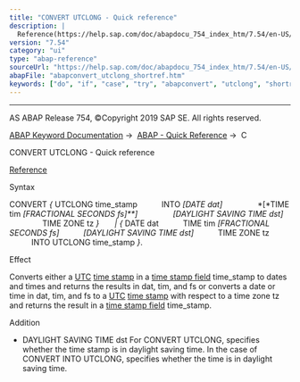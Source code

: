```yaml
---
title: "CONVERT UTCLONG - Quick reference"
description: |
  Reference(https://help.sap.com/doc/abapdocu_754_index_htm/7.54/en-US/abapconvert_utclong.htm) Syntax CONVERT  UTCLONG time_stamp INTO DATE dat TIME tim FRACTIONAL SECONDS fs DAYLIGHT SAVING TIME dst TIME ZONE tz    DATE dat TIME tim FRACTIONAL SECON
version: "7.54"
category: "ui"
type: "abap-reference"
sourceUrl: "https://help.sap.com/doc/abapdocu_754_index_htm/7.54/en-US/abapconvert_utclong_shortref.htm"
abapFile: "abapconvert_utclong_shortref.htm"
keywords: ["do", "if", "case", "try", "abapconvert", "utclong", "shortref"]
---
```


* * *

AS ABAP Release 754, ©Copyright 2019 SAP SE. All rights reserved.

[ABAP Keyword Documentation](https://help.sap.com/doc/abapdocu_754_index_htm/7.54/en-US/abenabap.htm) →  [ABAP - Quick Reference](https://help.sap.com/doc/abapdocu_754_index_htm/7.54/en-US/abenabap_shortref.htm) →  C

CONVERT UTCLONG - Quick reference

[Reference](https://help.sap.com/doc/abapdocu_754_index_htm/7.54/en-US/abapconvert_utclong.htm)

Syntax

CONVERT *{* UTCLONG time\_stamp
          INTO *\[*DATE dat*\]*
               *\[*TIME tim *\[*FRACTIONAL SECONDS fs*\]**\]*
               *\[*DAYLIGHT SAVING TIME dst*\]*
               TIME ZONE tz *}*
      *|* *{* DATE dat
          TIME tim *\[*FRACTIONAL SECONDS fs*\]*
          *\[*DAYLIGHT SAVING TIME dst*\]*
          TIME ZONE tz
          INTO UTCLONG time\_stamp *}*.

Effect

Converts either a [UTC](https://help.sap.com/doc/abapdocu_754_index_htm/7.54/en-US/abenutc_glosry.htm "Glossary Entry") [time stamp](https://help.sap.com/doc/abapdocu_754_index_htm/7.54/en-US/abentime_stamp_glosry.htm "Glossary Entry") in a [time stamp field](https://help.sap.com/doc/abapdocu_754_index_htm/7.54/en-US/abentimestamp_field_glosry.htm "Glossary Entry") time\_stamp to dates and times and returns the results in dat, tim, and fs or converts a date or time in dat, tim, and fs to a [UTC](https://help.sap.com/doc/abapdocu_754_index_htm/7.54/en-US/abenutc_glosry.htm "Glossary Entry") [time stamp](https://help.sap.com/doc/abapdocu_754_index_htm/7.54/en-US/abentime_stamp_glosry.htm "Glossary Entry") with respect to a time zone tz and returns the result in a [time stamp field](https://help.sap.com/doc/abapdocu_754_index_htm/7.54/en-US/abentimestamp_field_glosry.htm "Glossary Entry") time\_stamp.

Addition

-   DAYLIGHT SAVING TIME dst
    For CONVERT UTCLONG, specifies whether the time stamp is in daylight saving time. In the case of CONVERT INTO UTCLONG, specifies whether the time is in daylight saving time.